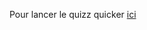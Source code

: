 Pour lancer le quizz quicker [ici](https://colab.research.google.com/github/anciaux/naturalisation/blob/master/quizz.ipynb)

